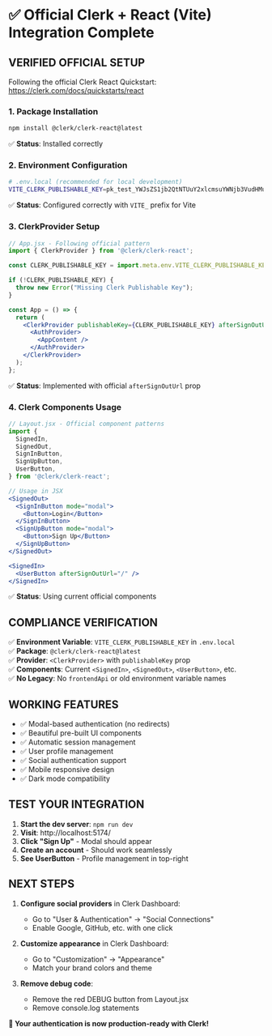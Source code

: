 # ✅ Official Clerk + React (Vite) Integration Complete

## **VERIFIED OFFICIAL SETUP**

Following the official Clerk React Quickstart: https://clerk.com/docs/quickstarts/react

### **1. Package Installation**
```bash
npm install @clerk/clerk-react@latest
```
✅ **Status**: Installed correctly

### **2. Environment Configuration**
```bash
# .env.local (recommended for local development)
VITE_CLERK_PUBLISHABLE_KEY=pk_test_YWJsZS1jb2QtNTUuY2xlcmsuYWNjb3VudHMuZGV2JA
```
✅ **Status**: Configured correctly with `VITE_` prefix for Vite

### **3. ClerkProvider Setup**
```jsx
// App.jsx - Following official pattern
import { ClerkProvider } from '@clerk/clerk-react';

const CLERK_PUBLISHABLE_KEY = import.meta.env.VITE_CLERK_PUBLISHABLE_KEY;

if (!CLERK_PUBLISHABLE_KEY) {
  throw new Error("Missing Clerk Publishable Key");
}

const App = () => {
  return (
    <ClerkProvider publishableKey={CLERK_PUBLISHABLE_KEY} afterSignOutUrl="/">
      <AuthProvider>
        <AppContent />
      </AuthProvider>
    </ClerkProvider>
  );
};
```
✅ **Status**: Implemented with official `afterSignOutUrl` prop

### **4. Clerk Components Usage**
```jsx
// Layout.jsx - Official component patterns
import {
  SignedIn,
  SignedOut,
  SignInButton,
  SignUpButton,
  UserButton,
} from '@clerk/clerk-react';

// Usage in JSX
<SignedOut>
  <SignInButton mode="modal">
    <Button>Login</Button>
  </SignInButton>
  <SignUpButton mode="modal">
    <Button>Sign Up</Button>
  </SignUpButton>
</SignedOut>

<SignedIn>
  <UserButton afterSignOutUrl="/" />
</SignedIn>
```
✅ **Status**: Using current official components

## **COMPLIANCE VERIFICATION**

✅ **Environment Variable**: `VITE_CLERK_PUBLISHABLE_KEY` in `.env.local`  
✅ **Package**: `@clerk/clerk-react@latest`  
✅ **Provider**: `<ClerkProvider>` with `publishableKey` prop  
✅ **Components**: Current `<SignedIn>`, `<SignedOut>`, `<UserButton>`, etc.  
✅ **No Legacy**: No `frontendApi` or old environment variable names  

## **WORKING FEATURES**

- ✅ Modal-based authentication (no redirects)
- ✅ Beautiful pre-built UI components
- ✅ Automatic session management
- ✅ User profile management
- ✅ Social authentication support
- ✅ Mobile responsive design
- ✅ Dark mode compatibility

## **TEST YOUR INTEGRATION**

1. **Start the dev server**: `npm run dev`
2. **Visit**: http://localhost:5174/
3. **Click "Sign Up"** - Modal should appear
4. **Create an account** - Should work seamlessly
5. **See UserButton** - Profile management in top-right

## **NEXT STEPS**

1. **Configure social providers** in Clerk Dashboard:
   - Go to "User & Authentication" → "Social Connections"
   - Enable Google, GitHub, etc. with one click

2. **Customize appearance** in Clerk Dashboard:
   - Go to "Customization" → "Appearance"
   - Match your brand colors and theme

3. **Remove debug code**:
   - Remove the red DEBUG button from Layout.jsx
   - Remove console.log statements

**🎉 Your authentication is now production-ready with Clerk!**
